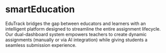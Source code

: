 # smartEducation
EduTrack bridges the gap between educators and learners with an intelligent platform designed to streamline the entire assignment lifecycle. Our dual-dashboard system empowers teachers to create dynamic assignments (manually or via AI integration) while giving students a seamless submission experience.
